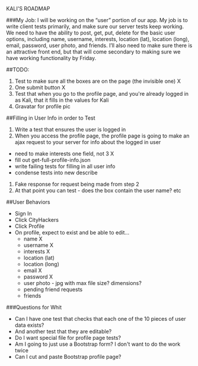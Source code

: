 KALI'S ROADMAP

###My Job:
I will be working on the “user” portion of our app. My job is to write client tests primarily, and make sure our server tests keep working. We need to have the ability to post, get, put, delete for the basic user options, including name, username, interests, location (lat), location (long), email, password, user photo, and friends. I’ll also need to make sure there is an attractive front end, but that will come secondary to making sure we have working functionality by Friday.


##TODO:

1. Test to make sure all the boxes are on the page (the invisible one) X
1. One submit button X
1. Test that when you go to the profile page, and you're already logged in as Kali, that it fills in the values for Kali
1. Gravatar for profile pic

##Filling in User Info in order to Test

1. Write a test that ensures the user is logged in
1. When you access the profile page, the profile page is going to make an ajax request to your server for info about the logged in user
  - need to make interests one field, not 3 X
  - fill out get-full-profile-info.json
  - write failing tests for filling in all user info
  - condense tests into new describe
1. Fake response for request being made from step 2
1. At that point you can test - does the box contain the user name? etc


##User Behaviors

- Sign In
- Click CityHackers
- Click Profile
- On profile, expect to exist and be able to edit...
  * name X
  * username X
  * interests X
  * location (lat)
  * location (long)
  * email X
  * password X
  * user photo - jpg with max file size? dimensions?
  * pending friend requests
  * friends

###Questions for Whit

- Can I have one test that checks that each one of the 10 pieces of user data exists?
- And another test that they are editable?
- Do I want special file for profile page tests?
- Am I going to just use a Bootstrap form? I don't want to do the work twice
- Can I cut and paste Bootstrap profile page?

